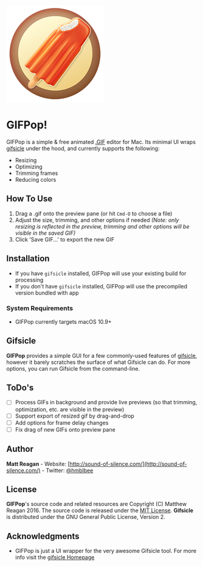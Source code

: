 ![GIFPop Icon](/GIFPop/Assets.xcassets/AppIcon.appiconset/GIFPopIcon256.png?raw=true "GIFPop Icon")

# GIFPop!

GIFPop is a simple & free animated [.GIF](https://en.wikipedia.org/wiki/GIF) editor for Mac. Its minimal UI wraps [gifsicle](https://github.com/kohler/gifsicle) under the hood, and currently supports the following:

- Resizing
- Optimizing
- Trimming frames
- Reducing colors

## How To Use

1. Drag a .gif onto the preview pane (or hit `Cmd-O` to choose a file)
2. Adjust the size, trimming, and other options if needed _(Note: only resizing is reflected in the preview, trimming and other options will be visible in the saved GIF)_
3. Click 'Save GIF...' to export the new GIF

## Installation

- If you have `gifsicle` installed, GIFPop will use your existing build for processing
- If you don't have `gifsicle` installed, GIFPop will use the precompiled version bundled with app

### System Requirements

- GIFPop currently targets macOS 10.9+

## Gifsicle

**GIFPop** provides a simple GUI for a few commonly-used features of [gifsicle](https://github.com/kohler/gifsicle), however it barely scratches the surface of what Gifsicle can do. For more options, you can run Gifsicle from the  command-line.

## ToDo's

- [ ] Process GIFs in background and provide live previews (so that trimming, optimization, etc. are visible in the preview)
- [ ] Support export of resized gif by drag-and-drop
- [ ] Add options for frame delay changes
- [ ] Fix drag of new GIFs onto preview pane

## Author

**Matt Reagan** - Website: [http://sound-of-silence.com/](http://sound-of-silence.com/) - Twitter: [@hmblbee](https://twitter.com/hmblebee)


## License

**GIFPop**'s source code and related resources are Copyright (C) Matthew Reagan 2016. The source code is released under the [MIT License](https://opensource.org/licenses/MIT). **Gifsicle** is distributed under the GNU General Public License, Version 2.

## Acknowledgments

* GIFPop is just a UI wrapper for the very awesome Gifsicle tool. For more info visit the [gifsicle Homepage](http://www.lcdf.org/gifsicle/)
